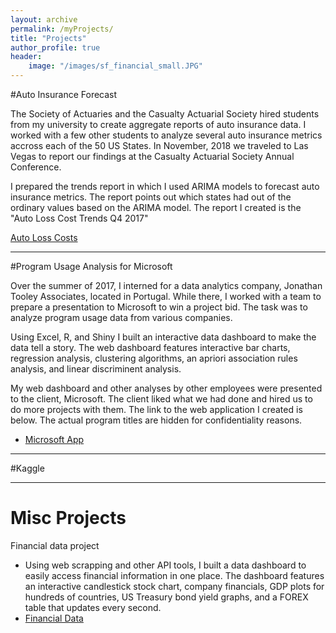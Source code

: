 ```yaml
---
layout: archive
permalink: /myProjects/
title: "Projects"
author_profile: true
header:
    image: "/images/sf_financial_small.JPG"
---
```


#Auto Insurance Forecast

The Society of Actuaries and the Casualty Actuarial Society hired students from my university to create aggregate reports of auto insurance data. I worked with a few other students to analyze several auto insurance metrics accross each of the 50 US States. In November, 2018 we traveled to Las Vegas to report our findings at the Casualty Actuarial Society Annual Conference.

I prepared the trends report in which I used ARIMA models to forecast auto insurance metrics. The report points out which states had out of the ordinary values based on the ARIMA model. The report I created is the "Auto Loss Cost Trends Q4 2017"

<a href = "https://www.soa.org/research-reports/2018/auto-loss-cost-trends/">Auto Loss Costs</a>

___

#Program Usage Analysis for Microsoft

Over the summer of 2017, I interned for a data analytics company, Jonathan Tooley Associates, located in Portugal. While there, I worked with a team to prepare a presentation to Microsoft to win a project bid. The task was to analyze program usage data from various companies. 

Using Excel, R, and Shiny I built an interactive data dashboard to make the data tell a story. The web dashboard features interactive bar charts, regression analysis, clustering algorithms, an apriori association rules analysis, and linear discriminent analysis. 

My web dashboard and other analyses by other employees were presented to the client, Microsoft. The client liked what we had done and hired us to do more projects with them. The link to the web application I created is below. The actual program titles are hidden for confidentiality reasons.

- <a href="https://trevorjohnson.shinyapps.io/jta_app/" title="Microsoft App" target="_blank">Microsoft App</a>

___

#Kaggle

___

# Misc Projects

Financial data project

- Using web scrapping and other API tools, I built a data dashboard to easily access financial information in one place. The dashboard features an interactive candlestick stock chart, company financials, GDP plots for hundreds of countries, US Treasury bond yield graphs, and a FOREX table that updates every second.
- <a href="https://trevorjohnson.shinyapps.io/Finance/" title="Financial Data" target="_blank">Financial Data</a>





